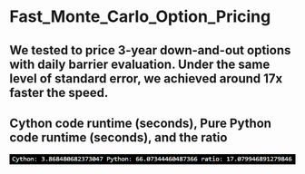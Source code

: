 # Fast_Monte_Carlo_Option_Pricing
## We tested to price 3-year down-and-out options with daily barrier evaluation. Under the same level of standard error, we achieved around 17x faster the speed.
## Cython code runtime (seconds), Pure Python code runtime (seconds), and the ratio
![alt text](image.png)